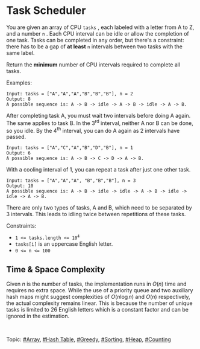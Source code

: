 # Task Scheduler

You are given an array of CPU `tasks` , each labeled with a letter from A to Z, and a number `n` .
Each CPU interval can be idle or allow the completion of one task. Tasks can be completed in any
order, but there's a constraint: there has to be a gap of **at least** `n` intervals between two
tasks with the same label.

Return the **minimum** number of CPU intervals required to complete all tasks.

Examples:

```
Input: tasks = ["A","A","A","B","B","B"], n = 2
Output: 8
A possible sequence is: A -> B -> idle -> A -> B -> idle -> A -> B.
```

After completing task A, you must wait two intervals before doing A again. The same applies to task
B. In the 3<sup>rd</sup> interval, neither A nor B can be done, so you idle. By the 4<sup>th</sup>
interval, you can do A again as 2 intervals have passed.

```
Input: tasks = ["A","C","A","B","D","B"], n = 1
Output: 6
A possible sequence is: A -> B -> C -> D -> A -> B.
```

With a cooling interval of 1, you can repeat a task after just one other task.

```
Input: tasks = ["A","A","A", "B","B","B"], n = 3
Output: 10
A possible sequence is: A -> B -> idle -> idle -> A -> B -> idle -> idle -> A -> B.
```

There are only two types of tasks, A and B, which need to be separated by 3 intervals. This leads
to idling twice between repetitions of these tasks.

Constraints:

- <code>1 <= tasks.length <= 10<sup>4</sup></code>
- `tasks[i]` is an uppercase English letter.
- `0 <= n <= 100`

## Time & Space Complexity

Given $n$ is the number of tasks, the implementation runs in $O(n)$ time and requires no extra
space. While the use of a priority queue and two auxiliary hash maps might suggest complexities of
$O(n\log{n})$ and $O(n)$ respectively, the actual complexity remains linear. This is because the
number of unique tasks is limited to 26 English letters which is a constant factor and can be
ignored in the estimation.

<br>

Topic: [#Array](), [#Hash Table](), [#Greedy](), [#Sorting](), [#Heap](), [#Counting]()
